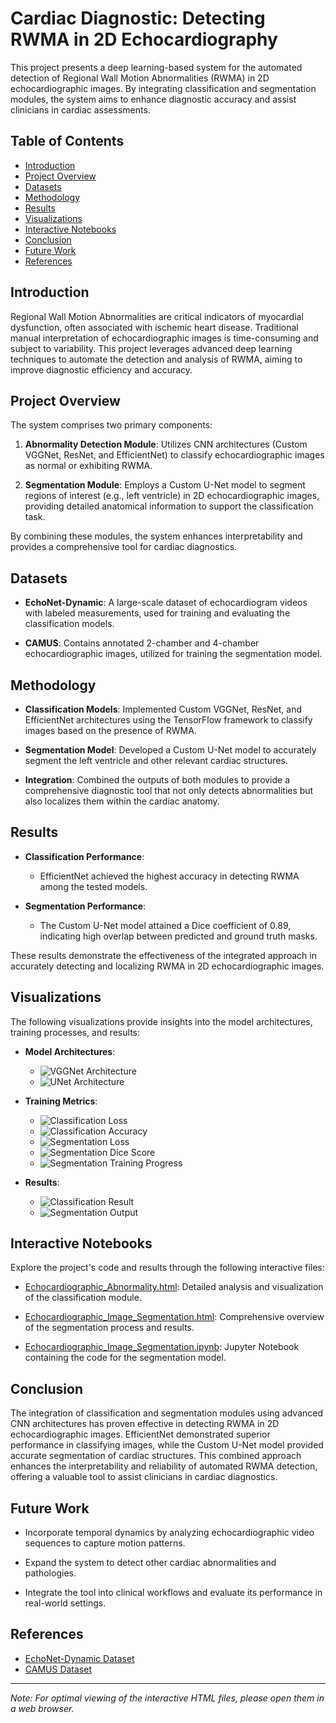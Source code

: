 # Cardiac Diagnostic: Detecting RWMA in 2D Echocardiography

This project presents a deep learning-based system for the automated detection of Regional Wall Motion Abnormalities (RWMA) in 2D echocardiographic images. By integrating classification and segmentation modules, the system aims to enhance diagnostic accuracy and assist clinicians in cardiac assessments.

## Table of Contents

- [Introduction](#introduction)
- [Project Overview](#project-overview)
- [Datasets](#datasets)
- [Methodology](#methodology)
- [Results](#results)
- [Visualizations](#visualizations)
- [Interactive Notebooks](#interactive-notebooks)
- [Conclusion](#conclusion)
- [Future Work](#future-work)
- [References](#references)

## Introduction

Regional Wall Motion Abnormalities are critical indicators of myocardial dysfunction, often associated with ischemic heart disease. Traditional manual interpretation of echocardiographic images is time-consuming and subject to variability. This project leverages advanced deep learning techniques to automate the detection and analysis of RWMA, aiming to improve diagnostic efficiency and accuracy.

## Project Overview

The system comprises two primary components:

1. **Abnormality Detection Module**: Utilizes CNN architectures (Custom VGGNet, ResNet, and EfficientNet) to classify echocardiographic images as normal or exhibiting RWMA.

2. **Segmentation Module**: Employs a Custom U-Net model to segment regions of interest (e.g., left ventricle) in 2D echocardiographic images, providing detailed anatomical information to support the classification task.

By combining these modules, the system enhances interpretability and provides a comprehensive tool for cardiac diagnostics.

## Datasets

- **EchoNet-Dynamic**: A large-scale dataset of echocardiogram videos with labeled measurements, used for training and evaluating the classification models.

- **CAMUS**: Contains annotated 2-chamber and 4-chamber echocardiographic images, utilized for training the segmentation model.

## Methodology

- **Classification Models**: Implemented Custom VGGNet, ResNet, and EfficientNet architectures using the TensorFlow framework to classify images based on the presence of RWMA.

- **Segmentation Model**: Developed a Custom U-Net model to accurately segment the left ventricle and other relevant cardiac structures.

- **Integration**: Combined the outputs of both modules to provide a comprehensive diagnostic tool that not only detects abnormalities but also localizes them within the cardiac anatomy.

## Results

- **Classification Performance**:
  - EfficientNet achieved the highest accuracy in detecting RWMA among the tested models.

- **Segmentation Performance**:
  - The Custom U-Net model attained a Dice coefficient of 0.89, indicating high overlap between predicted and ground truth masks.

These results demonstrate the effectiveness of the integrated approach in accurately detecting and localizing RWMA in 2D echocardiographic images.

## Visualizations

The following visualizations provide insights into the model architectures, training processes, and results:

- **Model Architectures**:
  - ![VGGNet Architecture]([VGGNet%20Architecture.png](https://github.com/eng22cs1018/Team_99/blob/main/img/VGGNet%20Architecture.png))
  - ![UNet Architecture](UNet%20Architecture.png)

- **Training Metrics**:
  - ![Classification Loss](loss%20echo.png)
  - ![Classification Accuracy](training%20echo.png)
  - ![Segmentation Loss](segment%20loss.png)
  - ![Segmentation Dice Score](segment%20dice.png)
  - ![Segmentation Training Progress](segment%20train.png)

- **Results**:
  - ![Classification Result](Result.png)
  - ![Segmentation Output](Segmentation.png)

## Interactive Notebooks

Explore the project's code and results through the following interactive files:

- [Echocardiographic_Abnormality.html](Echocardiographic_Abnormality.html): Detailed analysis and visualization of the classification module.

- [Echocardiographic_Image_Segmentation.html](Echocardiographic_Image_Segmentation.html): Comprehensive overview of the segmentation process and results.

- [Echocardiographic_Image_Segmentation.ipynb](Echocardiographic_Image_Segmentation.ipynb): Jupyter Notebook containing the code for the segmentation model.

## Conclusion

The integration of classification and segmentation modules using advanced CNN architectures has proven effective in detecting RWMA in 2D echocardiographic images. EfficientNet demonstrated superior performance in classifying images, while the Custom U-Net model provided accurate segmentation of cardiac structures. This combined approach enhances the interpretability and reliability of automated RWMA detection, offering a valuable tool to assist clinicians in cardiac diagnostics.

## Future Work

- Incorporate temporal dynamics by analyzing echocardiographic video sequences to capture motion patterns.

- Expand the system to detect other cardiac abnormalities and pathologies.

- Integrate the tool into clinical workflows and evaluate its performance in real-world settings.

## References

- [EchoNet-Dynamic Dataset](https://echonet.github.io/dynamic/)
- [CAMUS Dataset](https://www.creatis.insa-lyon.fr/Challenge/camus/)

---

*Note: For optimal viewing of the interactive HTML files, please open them in a web browser.*
